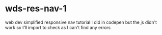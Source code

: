 # wds-res-nav-1
web dev simplified responsive nav tutorial I did in codepen but the js didn't work so I'll import to check as I can't find any errors
